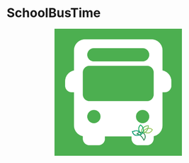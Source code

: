 # SchoolBusTime

<div align="center"><a href="https://github.com/JamesXiaoMo/SchoolBusTime_Flutter"><img src="assets/app_logo.png" height="288" border="0"></a></div>

